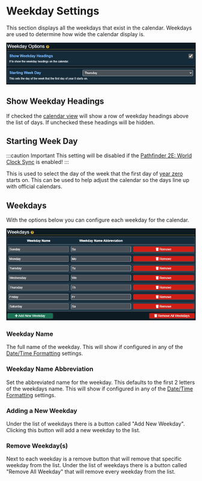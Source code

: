 # Weekday Settings

This section displays all the weekdays that exist in the calendar. Weekdays are used to determine how wide the calendar display is.

![](../images/calendar-weekday-options.png)

## Show Weekday Headings

If checked the [calendar view](../using-sc/calendar-view) will show a row of weekday headings above the list of days. If unchecked these headings will be hidden.

## Starting Week Day

:::caution Important
This setting will be disabled if the [Pathfinder 2E: World Clock Sync](general-settings#pathfinder-2e-world-clock-sync) is enabled!
:::

This is used to select the day of the week that the first day of [year zero](year-settings#year-zero) starts on. This can be used to help adjust the calendar so the days line up with official calendars.

## Weekdays

With the options below you can configure each weekday for the calendar.

![](../images/calendar-weekdays.png)

### Weekday Name

The full name of the weekday. This will show if configured in any of the [Date/Time Formatting](display-options#datetime-formatting) settings.

### Weekday Name Abbreviation

Set the abbreviated name for the weekday. This defaults to the first 2 letters of the weekdays name. This will show if configured in any of the [Date/Time Formatting](display-options#datetime-formatting) settings.

### Adding a New Weekday
Under the list of weekdays there is a button called "Add New Weekday". Clicking this button will add a new weekday to the list.

### Remove Weekday(s)
Next to each weekday is a remove button that will remove that specific weekday from the list. Under the list of weekdays there is a button called "Remove All Weekday" that will remove every weekday from the list.
